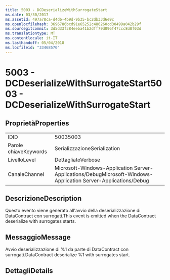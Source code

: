 ```yaml
---
title: 5003 - DCDeserializeWithSurrogateStart
ms.date: 03/30/2017
ms.assetid: 497a78ca-d4d6-4b9d-9b35-bc2db33d6e9c
ms.openlocfilehash: 3696786bcd91e65252c486260cd30499a042b29f
ms.sourcegitcommit: 3d5d33f384eeba41b2dff79d096f47ccc8d8f03d
ms.translationtype: MT
ms.contentlocale: it-IT
ms.lasthandoff: 05/04/2018
ms.locfileid: "33468570"
---
```

# <a name="5003---dcdeserializewithsurrogatestart"></a><span data-ttu-id="ae2db-102">5003 - DCDeserializeWithSurrogateStart</span><span class="sxs-lookup"><span data-stu-id="ae2db-102">5003 - DCDeserializeWithSurrogateStart</span></span>
## <a name="properties"></a><span data-ttu-id="ae2db-103">Proprietà</span><span class="sxs-lookup"><span data-stu-id="ae2db-103">Properties</span></span>  
  
|||  
|-|-|  
|<span data-ttu-id="ae2db-104">ID</span><span class="sxs-lookup"><span data-stu-id="ae2db-104">ID</span></span>|<span data-ttu-id="ae2db-105">5003</span><span class="sxs-lookup"><span data-stu-id="ae2db-105">5003</span></span>|  
|<span data-ttu-id="ae2db-106">Parole chiave</span><span class="sxs-lookup"><span data-stu-id="ae2db-106">Keywords</span></span>|<span data-ttu-id="ae2db-107">Serializzazione</span><span class="sxs-lookup"><span data-stu-id="ae2db-107">Serialization</span></span>|  
|<span data-ttu-id="ae2db-108">Livello</span><span class="sxs-lookup"><span data-stu-id="ae2db-108">Level</span></span>|<span data-ttu-id="ae2db-109">Dettagliato</span><span class="sxs-lookup"><span data-stu-id="ae2db-109">Verbose</span></span>|  
|<span data-ttu-id="ae2db-110">Canale</span><span class="sxs-lookup"><span data-stu-id="ae2db-110">Channel</span></span>|<span data-ttu-id="ae2db-111">Microsoft-Windows-Application Server-Applications/Debug</span><span class="sxs-lookup"><span data-stu-id="ae2db-111">Microsoft-Windows-Application Server-Applications/Debug</span></span>|  
  
## <a name="description"></a><span data-ttu-id="ae2db-112">Descrizione</span><span class="sxs-lookup"><span data-stu-id="ae2db-112">Description</span></span>  
 <span data-ttu-id="ae2db-113">Questo evento viene generato all'avvio della deserializzazione di DataContract con surrogati.</span><span class="sxs-lookup"><span data-stu-id="ae2db-113">This event is emitted when the DataContract deserialize with surrogates starts.</span></span>  
  
## <a name="message"></a><span data-ttu-id="ae2db-114">Messaggio</span><span class="sxs-lookup"><span data-stu-id="ae2db-114">Message</span></span>  
 <span data-ttu-id="ae2db-115">Avvio deserializzazione di %1 da parte di DataContract con surrogati.</span><span class="sxs-lookup"><span data-stu-id="ae2db-115">DataContract deserialize %1 with surrogates start.</span></span>  
  
## <a name="details"></a><span data-ttu-id="ae2db-116">Dettagli</span><span class="sxs-lookup"><span data-stu-id="ae2db-116">Details</span></span>
